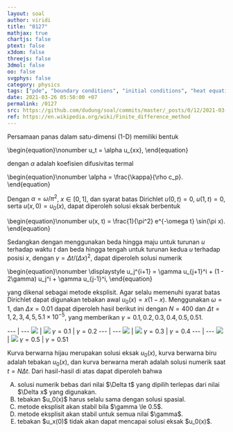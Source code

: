 ```yaml
---
layout: soal
author: viridi
title: "0127"
mathjax: true
chartjs: false
ptext: false
x3dom: false
threejs: false
3dmol: false
oo: false
svgphys: false
category: physics
tags: ["pde", "boundary conditions", "initial conditions", "heat equation", "fi3201", "2020-1"]
date: 2021-03-26 05:50:00 +07
permalink: /0127
src: https://github.com/dudung/soal/commits/master/_posts/0/12/2021-03-25-pde-bc-ic-7.md
ref: https://en.wikipedia.org/wiki/Finite_difference_method
---
```

Persamaan panas dalam satu-dimensi (1-D) memiliki bentuk

\begin{equation}\nonumber
u_t = \alpha u_{xx},
\end{equation}

dengan $\alpha$ adalah koefisien difusivitas termal

\begin{equation}\nonumber
\alpha = \frac{\kappa}{\rho c_p}.
\end{equation}

Dengan $\alpha = \omega/\pi^2$, $x \in [0, 1]$, dan syarat batas Dirichlet $u(0, t) = 0$, $u(1, t) = 0$, serta $u(x, 0) = u_0(x)$, dapat diperoleh solusi eksak berbentuk

\begin{equation}\nonumber
u(x, t) = \frac{1}{\pi^2} e^{-\omega t} \sin(\pi x).
\end{equation}

Sedangkan dengan menggunakan beda hingga maju untuk turunan 
$u$ terhadap waktu $t$ dan beda hingga tengah untuk turunan kedua $u$ terhadap posisi $x$, dengan $\gamma = \Delta t / (\Delta x)^2$, dapat diperoleh solusi numerik

\begin{equation}\nonumber
\displaystyle u_j^{i+1} = \gamma u_{j+1}^i + (1 - 2\gamma) u_j^i + \gamma u_{j-1}^i,
\end{equation}

yang dikenal sebagai metode eksplisit. Agar selalu memenuhi syarat batas Dirichlet dapat digunakan tebakan awal $u_0(x) = x(1-x)$. Menggunakan $\omega = 1$, dan $\Delta x = 0.01$ dapat diperoleh hasil berikut ini dengan $N = 400$ dan $\Delta t = 1, 2, 3, 4, 5, 5.1 \times 10^{-5}$, yang memberikan $\gamma = 0.1, 0.2, 0.3, 0.4, 0.5, 0.51$.

--- | ---
![]({{site.baseurl}}/assets/img/0/12/0127-heat-eqn-explicit-0.000010.png) | ![]({{site.baseurl}}/assets/img/0/12/0127-heat-eqn-explicit-0.000020.png)
$\gamma = 0.1$ | $\gamma = 0.2$
--- | ---
![]({{site.baseurl}}/assets/img/0/12/0127-heat-eqn-explicit-0.000030.png) | ![]({{site.baseurl}}/assets/img/0/12/0127-heat-eqn-explicit-0.000040.png)
$\gamma = 0.3$ | $\gamma = 0.4$
--- | ---
![]({{site.baseurl}}/assets/img/0/12/0127-heat-eqn-explicit-0.000050.png) | ![]({{site.baseurl}}/assets/img/0/12/0127-heat-eqn-explicit-0.000051.png)
$\gamma = 0.5$ | $\gamma = 0.51$

Kurva berwarna hijau merupakan solusi eksak $u_0(x)$, kurva berwarna biru adalah tebakan $u_0(x)$, dan kurva berwarna merah adalah solusi numerik saat $t = N \Delta t$. Dari hasil-hasil di atas dapat diperoleh bahwa

<ol type="A">
<li>solusi numerik bebas dari nilai $\Delta t$ yang dipilih terlepas dari nilai $\Delta x$ yang digunakan.
<li>tebakan $u_0(x)$ harus selalu sama dengan solusi spasial.
<li>metode eksplisit akan stabil bila $\gamma \le 0.5$.
<li>metode eksplisit akan stabil untuk semua nilai $\gamma$.
<li>tebakan $u_x(0)$ tidak akan dapat mencapai solusi eksak $u_0(x)$.
